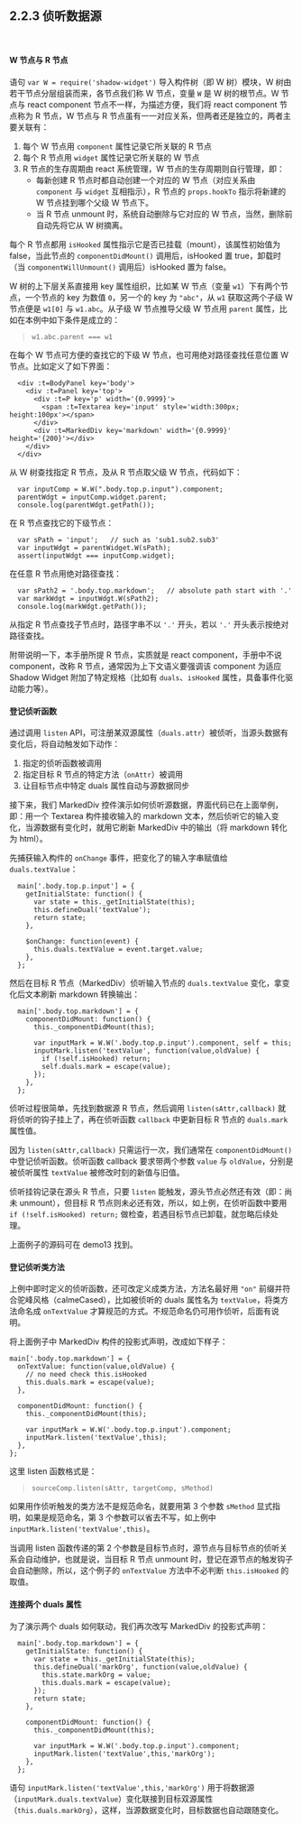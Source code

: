 2.2.3 侦听数据源
--------------------

&nbsp;

#### W 节点与 R 节点

语句 `var W = require('shadow-widget')`  导入构件树（即 W 树）模块，W 树由若干节点分层组装而来，各节点我们称 W 节点，变量 `W` 是 W 树的根节点。W 节点与 react component 节点不一样，为描述方便，我们将 react component 节点称为 R 节点，W 节点与 R 节点虽有一一对应关系，但两者还是独立的，两者主要关联有：

1. 每个 W 节点用 `component` 属性记录它所关联的 R 节点
2. 每个 R 节点用 `widget` 属性记录它所关联的 W 节点
3. R 节点的生存周期由 react 系统管理，W 节点的生存周期则自行管理，即：   
   - 每新创建 R 节点时都自动创建一个对应的 W 节点（对应关系由 `component` 与 `widget` 互相指示），R 节点的 `props.hookTo` 指示将新建的 W 节点挂到哪个父级 W 节点下。   
   - 当 R 节点 unmount 时，系统自动删除与它对应的 W 节点，当然，删除前自动先将它从 W 树摘离。

每个 R 节点都用 `isHooked` 属性指示它是否已挂载（mount），该属性初始值为 false，当此节点的 `componentDidMount()` 调用后，isHooked 置 true，卸载时（当 `componentWillUnmount()` 调用后）isHooked 置为 false。

W 树的上下层关系直接用 key 属性组织，比如某 W 节点（变量 `w1`）下有两个节点，一个节点的 key 为数值 `0`，另一个的 key 为 `"abc"`，从 `w1` 获取这两个子级 W节点便是 `w1[0]` 与 `w1.abc`。从子级 W 节点推导父级 W 节点用 `parent` 属性，比如在本例中如下条件是成立的：   
> `w1.abc.parent === w1`

在每个 W 节点可方便的查找它的下级 W 节点，也可用绝对路径查找任意位置 W 节点。比如定义了如下界面：

```
  <div :t=BodyPanel key='body'>
    <div :t=Panel key='top'>
      <div :t=P key='p' width='{0.9999}'>
        <span :t=Textarea key='input' style='width:300px; height:100px'></span>
      </div>
      <div :t=MarkedDiv key='markdown' width='{0.9999}' height='{200}'></div>
    </div>
  </div>
```

从 W 树查找指定 R 节点，及从 R 节点取父级 W 节点，代码如下：

```
  var inputComp = W.W(".body.top.p.input").component;
  parentWdgt = inputComp.widget.parent;
  console.log(parentWdgt.getPath());
```

在 R 节点查找它的下级节点：

```
  var sPath = 'input';   // such as 'sub1.sub2.sub3'
  var inputWdgt = parentWidget.W(sPath);
  assert(inputWdgt === inputComp.widget);
```

在任意 R 节点用绝对路径查找：

```
  var sPath2 = '.body.top.markdown';   // absolute path start with '.'
  var markWdgt = inputWdgt.W(sPath2);
  console.log(markWdgt.getPath());
```

从指定 R 节点查找子节点时，路径字串不以 `'.'` 开头，若以 `'.'` 开头表示按绝对路径查找。

附带说明一下，本手册所提 R 节点，实质就是 react component，手册中不说 component，改称 R 节点，通常因为上下文语义要强调该 component 为适应 Shadow Widget 附加了特定规格（比如有 `duals`、`isHooked` 属性，具备事件化驱动能力等）。

#### 登记侦听函数

通过调用 `listen` API，可注册某双源属性（`duals.attr`）被侦听，当源头数据有变化后，将自动触发如下动作：

1. 指定的侦听函数被调用
2. 指定目标 R 节点的特定方法（`onAttr`）被调用
3. 让目标节点中特定 duals 属性自动与源数据同步

接下来，我们 MarkedDiv 控件演示如何侦听源数据，界面代码已在上面举例，即：用一个 Textarea 构件接收输入的 markdown 文本，然后侦听它的输入变化，当源数据有变化时，就用它刷新 MarkedDiv 中的输出（将 markdown 转化为 html）。

先捕获输入构件的 `onChange` 事件，把变化了的输入字串赋值给 `duals.textValue`：

```
  main['.body.top.p.input'] = {
    getInitialState: function() {
      var state = this._getInitialState(this);
      this.defineDual('textValue');
      return state;
    },
    
    $onChange: function(event) {
      this.duals.textValue = event.target.value;
    },
  };
```

然后在目标 R 节点（MarkedDiv）侦听输入节点的 `duals.textValue` 变化，拿变化后文本刷新 markdown 转换输出：

```
  main['.body.top.markdown'] = {
    componentDidMount: function() {
      this._componentDidMount(this);
      
      var inputMark = W.W('.body.top.p.input').component, self = this;
      inputMark.listen('textValue', function(value,oldValue) {
        if (!self.isHooked) return;
        self.duals.mark = escape(value);
      });
    },
  };
```

侦听过程很简单，先找到数据源 R 节点，然后调用 `listen(sAttr,callback)`  就将侦听的钩子挂上了，再在侦听函数 `callback` 中更新目标 R 节点的 `duals.mark` 属性值。

因为 `listen(sAttr,callback)` 只需运行一次，我们通常在 `componentDidMount()` 中登记侦听函数。侦听函数 callback 要求带两个参数 `value` 与 `oldValue`，分别是被侦听属性 `textValue` 被修改时刻的新值与旧值。

侦听挂钩记录在源头 R 节点，只要 `listen` 能触发，源头节点必然还有效（即：尚未 unmount），但目标 R 节点则未必还有效，所以，如上例，在侦听函数中要用 `if (!self.isHooked) return;` 做检查，若遇目标节点已卸载，就忽略后续处理。

上面例子的源码可在 demo13 找到。

#### 登记侦听类方法

上例中即时定义的侦听函数，还可改定义成类方法，方法名最好用 `"on"` 前缀并符合驼峰风格（calmeCased），比如被侦听的 duals 属性名为 `textValue`，将类方法命名成 `onTextValue` 才算规范的方式。不规范命名仍可用作侦听，后面有说明。

将上面例子中 MarkedDiv 构件的投影式声明，改成如下样子：

```
main['.body.top.markdown'] = {
  onTextValue: function(value,oldValue) {
    // no need check this.isHooked
    this.duals.mark = escape(value);
  },
  
  componentDidMount: function() {
    this._componentDidMount(this);
    
    var inputMark = W.W('.body.top.p.input').component;
    inputMark.listen('textValue',this);
  },
};
```

这里 listen 函数格式是：

> `sourceComp.listen(sAttr, targetComp, sMethod)`

如果用作侦听触发的类方法不是规范命名，就要用第 3 个参数 `sMethod` 显式指明，如果是规范命名，第 3 个参数可以省去不写，如上例中 `inputMark.listen('textValue',this)`。

当调用 listen 函数传递的第 2 个参数是目标节点时，源节点与目标节点的侦听关系会自动维护，也就是说，当目标 R 节点 unmount 时，登记在源节点的触发钩子会自动删除，所以，这个例子的 `onTextValue` 方法中不必判断 `this.isHooked` 的取值。

#### 连接两个 duals 属性

为了演示两个 duals 如何联动，我们再次改写 MarkedDiv 的投影式声明：

```
  main['.body.top.markdown'] = {
    getInitialState: function() {
      var state = this._getInitialState(this);
      this.defineDual('markOrg', function(value,oldValue) {
        this.state.markOrg = value;
        this.duals.mark = escape(value);
      });
      return state;
    },
    
    componentDidMount: function() {
      this._componentDidMount(this);
      
      var inputMark = W.W('.body.top.p.input').component;
      inputMark.listen('textValue',this,'markOrg');
    },
  };
```

语句 `inputMark.listen('textValue',this,'markOrg')` 用于将数据源（`inputMark.duals.textValue`）变化联接到目标双源属性（`this.duals.markOrg`），这样，当源数据变化时，目标数据也自动跟随变化。

&nbsp;
